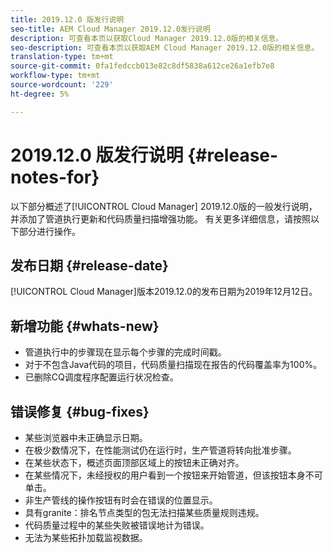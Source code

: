 ```yaml
---
title: 2019.12.0 版发行说明
seo-title: AEM Cloud Manager 2019.12.0发行说明
description: 可查看本页以获取Cloud Manager 2019.12.0版的相关信息。
seo-description: 可查看本页以获取AEM Cloud Manager 2019.12.0版的相关信息。
translation-type: tm+mt
source-git-commit: 0fa1fedccb013e82c8df5838a612ce26a1efb7e8
workflow-type: tm+mt
source-wordcount: '229'
ht-degree: 5%

---
```



# 2019.12.0 版发行说明 {#release-notes-for}

以下部分概述了[!UICONTROL Cloud Manager] 2019.12.0版的一般发行说明，并添加了管道执行更新和代码质量扫描增强功能。
有关更多详细信息，请按照以下部分进行操作。

## 发布日期 {#release-date}

[!UICONTROL Cloud Manager]版本2019.12.0的发布日期为2019年12月12日。

## 新增功能 {#whats-new}

* 管道执行中的步骤现在显示每个步骤的完成时间戳。
* 对于不包含Java代码的项目，代码质量扫描现在报告的代码覆盖率为100%。
* 已删除CQ调度程序配置运行状况检查。

## 错误修复 {#bug-fixes}

* 某些浏览器中未正确显示日期。
* 在极少数情况下，在性能测试仍在运行时，生产管道将转向批准步骤。
* 在某些状态下，概述页面顶部区域上的按钮未正确对齐。
* 在某些情况下，未经授权的用户看到一个按钮来开始管道，但该按钮本身不可单击。
* 非生产管线的操作按钮有时会在错误的位置显示。
* 具有granite：排名节点类型的包无法扫描某些质量规则违规。
* 代码质量过程中的某些失败被错误地计为错误。
* 无法为某些拓扑加载监视数据。
